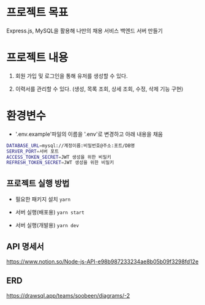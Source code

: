 # 프로젝트 목표

Express.js, MySQL을 활용해 나만의 채용 서비스 백엔드 서버 만들기

# 프로젝트 내용

1. 회원 가입 및 로그인을 통해 유저를 생성할 수 있다.

2. 이력서를 관리할 수 있다. (생성, 목록 조회, 상세 조회, 수정, 삭제 기능 구현)

# 환경변수

- '.env.example'파일의 이름을 '.env'로 변경하고 아래 내용을 채움

```sh
DATABASE_URL=mysql://계정이름:비밀번호@주소:포트/DB명
SERVER_PORT=서버 포트
ACCESS_TOKEN_SECRET=JWT 생성을 위한 비밀키
REFRESH_TOKEN_SECRET=JWT 생성을 위한 비밀키
```

## 프로젝트 실행 방법

- 필요한 패키지 설치
  `yarn`

- 서버 실행(배포용)
  `yarn start`

- 서버 실행(개발용)
  `yarn dev`

## API 명세서

https://www.notion.so/Node-js-API-e98b987233234ae8b05b09f3298fd12e

## ERD

https://drawsql.app/teams/soobeen/diagrams/-2
